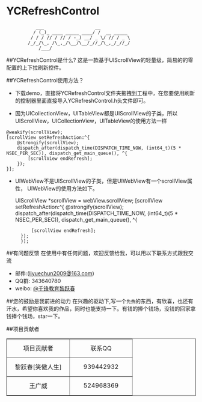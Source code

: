 # YCRefreshControl


               ___                   __
              / (_)_ ____ _____ ____/ /  __ _____
             / / / // / // / -_) __/ _ \/ // / _ \
            /_/_/\_, /\_,_/\__/\__/_//_/\_,_/_//_/
                /___/


##YCRefreshControl是什么?
这是一款基于UIScrollView的轻量级，简易的的零配置的上下拉刷新控件。

##YCRefreshControl使用方法？

* 下载demo，直接将YCRefreshControl文件夹拖拽到工程中，在您要使用刷新的控制器里面直接导入YCRefreshControl.h头文件即可。


* 因为UICollectionView，UITableView都是UIScrollView的子类，所以UIScrollView，UICollectionView，UITableView的使用方法一样
<html>

       
    @weakify(scrollView);
    [scrollView setRefreshAction:^{
        @strongify(scrollView);
        dispatch_after(dispatch_time(DISPATCH_TIME_NOW, (int64_t)(5 * NSEC_PER_SEC)), dispatch_get_main_queue(), ^{
            [scrollView endRefresh];
        });
    }];

</html>

* UIWebView不是UIScrollView的子类，但是UIWebView有一个scrollView属性， UIWebView的使用方法如下。


     UIScrollView *scrollView = webView.scrollView;
     [scrollView setRefreshAction:^{
        @strongify(scrollView);
        dispatch_after(dispatch_time(DISPATCH_TIME_NOW, (int64_t)(5 * NSEC_PER_SEC)), dispatch_get_main_queue(), ^{
            
            [scrollView endRefresh];
        }); 
        }];
        
##有问题反馈
在使用中有任何问题，欢迎反馈给我，可以用以下联系方式跟我交流

* 邮件:(liyuechun2009@163.com)
* QQ群: 343640780
* weibo: [@千锋教育黎跃春](http://weibo.com/mobiledevelopment)

##您的鼓励是我前进的动力
在兴趣的驱动下,写一个`免费`的东西，有欣喜，也还有汗水，希望你喜欢我的作品，同时也能支持一下。有钱的捧个钱场，没钱的回家拿钱捧个钱场，star一下。


##项目贡献者


<table border = '1'>
    <tr align = 'center' height = '50'>
        <td width = '150' height = '50'>项目贡献者</td>
        <td width = '150' height = '50'>联系QQ</td>
    </tr>
    <tr align = 'center' height = '50'>
        <td width = '150' height = '50'>黎跃春[笑傲人生]</td>
        <td width = '150' height = '50'>939442932</td>
    </tr>
    <tr align = 'center' height = '50'>
        <td width = '150' height = '50'>王广威</td>
        <td width = '150' height = '50'>524968369</td>
    </tr>
</table>









